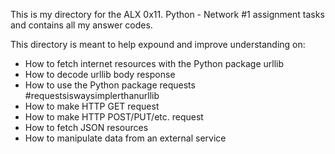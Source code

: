 This is my directory for the ALX 0x11. Python - Network #1 assignment tasks and contains all my answer codes.

This directory is meant to help expound and improve understanding on:
- How to fetch internet resources with the Python package urllib
- How to decode urllib body response
- How to use the Python package requests #requestsiswaysimplerthanurllib
- How to make HTTP GET request
- How to make HTTP POST/PUT/etc. request
- How to fetch JSON resources
- How to manipulate data from an external service
